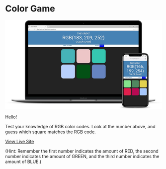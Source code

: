 # Color Game

![Color Game](colorgamecropped.png)

Hello!

Test your knowledge of RGB color codes. Look at the number above, and guess which square matches the RGB code.

[View Live Site](https://anthonys1760.github.io/ColorGame/)

(Hint: Remember the first number indicates the amount of RED, the second number indicates the amount of GREEN, and the third number indicates the amount of BLUE.)
